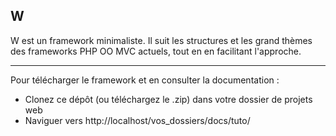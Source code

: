 ## W

W est un framework minimaliste. Il suit les structures et les grand thèmes des frameworks PHP OO MVC actuels, tout en en facilitant l'approche. 

---

Pour télécharger le framework et en consulter la documentation : 

* Clonez ce dépôt (ou téléchargez le .zip) dans votre dossier de projets web
* Naviguer vers http://localhost/vos_dossiers/docs/tuto/